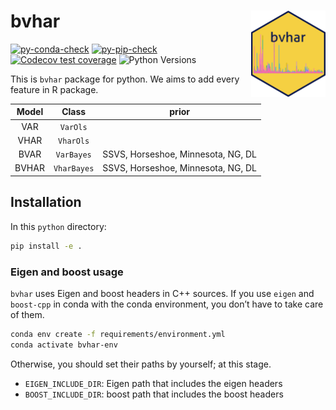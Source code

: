 
<!-- README.md is generated from README.qmd. Please edit that file -->

# bvhar <a href="https://github.com/ygeunkim/bvhar/tree/feature/python/python/"><img src="docs/logo.png" align="right" height="138" /></a>

<!-- badges: start -->

[![py-conda-check](https://github.com/ygeunkim/bvhar/actions/workflows/py-conda-check.yaml/badge.svg?branch=feature%2Fpython)](https://github.com/ygeunkim/bvhar/actions/workflows/py-conda-check.yaml?query=branch%3Afeature%2Fpython)
[![py-pip-check](https://github.com/ygeunkim/bvhar/actions/workflows/py-pip-check.yaml/badge.svg?branch=feature%2Fpython)](https://github.com/ygeunkim/bvhar/actions/workflows/R-CMD-check.yaml?query=branch%3Afeature%2Fpython)
[![Codecov test
coverage](https://codecov.io/gh/ygeunkim/bvhar/branch/feature%2Fpython/graph/badge.svg?flag=python)](https://app.codecov.io/gh/ygeunkim/bvhar)
![Python
Versions](https://img.shields.io/badge/python-3.10%20%7C%203.11%20%7C%203.12-blue)
<!-- badges: end -->

This is `bvhar` package for python. We aims to add every feature in R
package.

| Model |    Class    |               prior                |
|:-----:|:-----------:|:----------------------------------:|
|  VAR  |  `VarOls`   |                                    |
| VHAR  |  `VharOls`  |                                    |
| BVAR  | `VarBayes`  | SSVS, Horseshoe, Minnesota, NG, DL |
| BVHAR | `VharBayes` | SSVS, Horseshoe, Minnesota, NG, DL |

## Installation

In this `python` directory:

``` bash
pip install -e .
```

### Eigen and boost usage

`bvhar` uses Eigen and boost headers in C++ sources. If you use `eigen`
and `boost-cpp` in conda with the conda environment, you don’t have to
take care of them.

``` bash
conda env create -f requirements/environment.yml
conda activate bvhar-env
```

Otherwise, you should set their paths by yourself; at this stage.

- `EIGEN_INCLUDE_DIR`: Eigen path that includes the eigen headers
- `BOOST_INCLUDE_DIR`: boost path that includes the boost headers
